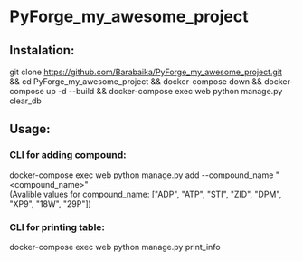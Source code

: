 # PyForge_my_awesome_project

## Instalation:
git clone https://github.com/Barabaika/PyForge_my_awesome_project.git && cd PyForge_my_awesome_project && docker-compose down && docker-compose up -d --build && docker-compose exec web python manage.py clear_db

## Usage:
### CLI for adding compound:
docker-compose exec web python manage.py add --compound_name "<compound_name>" \
(Avalible values for compound_name: ["ADP", "ATP", "STI", "ZID", "DPM", "XP9", "18W", "29P"]) 
### CLI for printing table:
docker-compose exec web python manage.py print_info 
